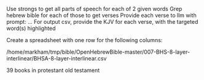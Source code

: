 Use strongs to get all parts of speech for each of 2 given words
Grep hebrew bible for each of those to get verses
Provide each verse to llm with prompt: ...
For output csv, provide the KJV for each verse, with the targeted word(s) highlighted


Create a spreadsheet with one row for  the following columns:


/home/markham/tmp/bible/OpenHebrewBible-master/007-BHS-8-layer-interlinear/BHSA-8-layer-interlinear.csv

39 books in protestant old testament